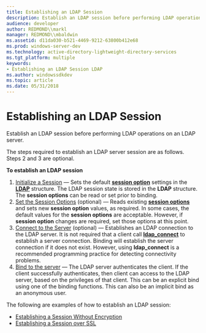 ```yaml
---
title: Establishing an LDAP Session
description: Establish an LDAP session before performing LDAP operations on an LDAP server.
audience: developer
author: REDMOND\\markl
manager: REDMOND\\mbaldwin
ms.assetid: d11da030-b521-4469-9212-63800b412e68
ms.prod: windows-server-dev
ms.technology: active-directory-lightweight-directory-services
ms.tgt_platform: multiple
keywords:
- Establishing an LDAP Session LDAP
ms.author: windowssdkdev
ms.topic: article
ms.date: 05/31/2018
---
```


# Establishing an LDAP Session

Establish an LDAP session before performing LDAP operations on an LDAP server.

The steps required to establish an LDAP server session are as follows. Steps 2 and 3 are optional.

**To establish an LDAP session**

1.  [Initialize a Session](initializing-a-session.md) — Sets the default [**session option**](session-options.md) settings in the [**LDAP**](/previous-versions/windows/desktop/api/Winldap/ns-winldap-ldap) structure. The LDAP session state is stored in the **LDAP** structure. The **session options** can be read or set prior to binding.
2.  [Set the Session Options](getting-and-setting-session-options.md) (optional) — Reads existing [**session options**](session-options.md) and sets new **session option** values, as required. In some cases, the default values for the **session options** are acceptable. However, if **session option** changes are required, set those options at this point.
3.  [Connect to the Server](connecting-to-the-server.md) (optional) — Establishes an LDAP connection to the LDAP server. It is not required that a client call [**ldap\_connect**](/previous-versions/windows/desktop/api/Winldap/nf-winldap-ldap_connect) to establish a server connection. Binding will establish the server connection if it does not exist. However, using **ldap\_connect** is a recommended programming practice for detecting connectivity problems.
4.  [Bind to the server](binding-to-an-ldap-server.md) — The LDAP server authenticates the client. If the client successfully authenticates, then client can access to the LDAP server, based on the privileges of that client. This can be an explicit bind using one of the binding functions. This can also be an implicit bind as an anonymous user.

The following are examples of how to establish an LDAP session:

-   [Establishing a Session Without Encryption](example-code-for-establishing-a-session-without-encryption.md)
-   [Establishing a Session over SSL](example-code-for-establishing-a-session-over-ssl.md)

 

 




